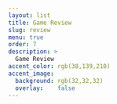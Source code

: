 ```yaml
---
layout: list
title: Game Review
slug: review
menu: true
order: 7
description: >
  Game Review
accent_color: rgb(38,139,210)
accent_image:
  background: rgb(32,32,32)
  overlay:    false
---
```

